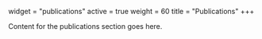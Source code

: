 widget = "publications"
active = true
weight = 60
title = "Publications"
+++

Content for the publications section goes here.
